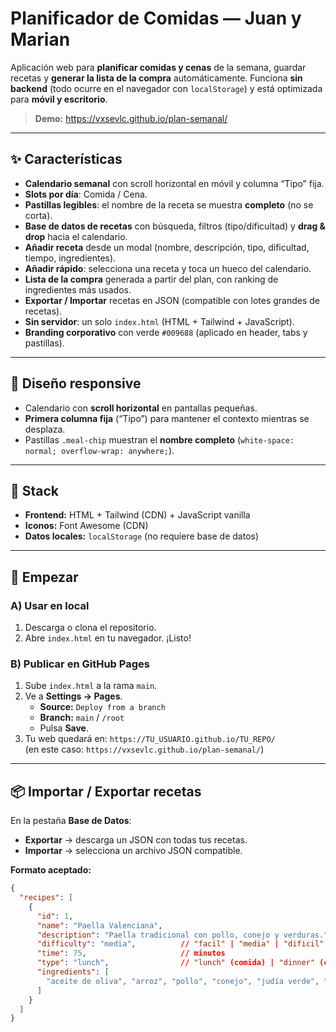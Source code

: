 # Planificador de Comidas — Juan y Marian

Aplicación web para **planificar comidas y cenas** de la semana, guardar recetas y **generar la lista de la compra** automáticamente. Funciona **sin backend** (todo ocurre en el navegador con `localStorage`) y está optimizada para **móvil y escritorio**.

> **Demo:** https://vxsevlc.github.io/plan-semanal/

---

## ✨ Características

- **Calendario semanal** con scroll horizontal en móvil y columna “Tipo” fija.
- **Slots por día**: Comida / Cena.
- **Pastillas legibles**: el nombre de la receta se muestra **completo** (no se corta).
- **Base de datos de recetas** con búsqueda, filtros (tipo/dificultad) y **drag & drop** hacia el calendario.
- **Añadir receta** desde un modal (nombre, descripción, tipo, dificultad, tiempo, ingredientes).
- **Añadir rápido**: selecciona una receta y toca un hueco del calendario.
- **Lista de la compra** generada a partir del plan, con ranking de ingredientes más usados.
- **Exportar / Importar** recetas en JSON (compatible con lotes grandes de recetas).
- **Sin servidor**: un solo `index.html` (HTML + Tailwind + JavaScript).
- **Branding corporativo** con verde `#009688` (aplicado en header, tabs y pastillas).

---

## 📱 Diseño responsive

- Calendario con **scroll horizontal** en pantallas pequeñas.
- **Primera columna fija** (“Tipo”) para mantener el contexto mientras se desplaza.
- Pastillas `.meal-chip` muestran el **nombre completo** (`white-space: normal; overflow-wrap: anywhere;`).

---

## 🧱 Stack

- **Frontend:** HTML + Tailwind (CDN) + JavaScript vanilla  
- **Iconos:** Font Awesome (CDN)  
- **Datos locales:** `localStorage` (no requiere base de datos)

---

## 🚀 Empezar

### A) Usar en local
1. Descarga o clona el repositorio.
2. Abre `index.html` en tu navegador. ¡Listo!

### B) Publicar en GitHub Pages
1. Sube `index.html` a la rama `main`.
2. Ve a **Settings → Pages**.
   - **Source:** `Deploy from a branch`
   - **Branch:** `main` / `/root`
   - Pulsa **Save**.
3. Tu web quedará en: `https://TU_USUARIO.github.io/TU_REPO/`  
   (en este caso: `https://vxsevlc.github.io/plan-semanal/`)

---

## 📦 Importar / Exportar recetas

En la pestaña **Base de Datos**:
- **Exportar** → descarga un JSON con todas tus recetas.
- **Importar** → selecciona un archivo JSON compatible.

**Formato aceptado:**

```json
{
  "recipes": [
    {
      "id": 1,
      "name": "Paella Valenciana",
      "description": "Paella tradicional con pollo, conejo y verduras.",
      "difficulty": "media",          // "facil" | "media" | "dificil"
      "time": 75,                     // minutos
      "type": "lunch",                // "lunch" (comida) | "dinner" (cena)
      "ingredients": [
        "aceite de oliva", "arroz", "pollo", "conejo", "judía verde", "garrofón", "tomate", "azafrán", "sal"
      ]
    }
  ]
}
